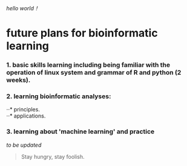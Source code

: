 *hello world！*  
# future plans for bioinformatic learning 
### 1. basic skills learning including being familiar with the operation of linux system and grammar of R and python (2 weeks).  
### 2. learning bioinformatic analyses: 
⋅⋅* principles.  
⋅⋅* applications.  
### 3. learning about 'machine learning' and practice  
*to be updated*  
> Stay hungry, stay foolish.
